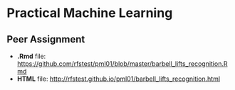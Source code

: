 # Practical Machine Learning
## Peer Assignment

* **.Rmd** file: https://github.com/rfstest/pml01/blob/master/barbell_lifts_recognition.Rmd
* **HTML** file: http://rfstest.github.io/pml01/barbell_lifts_recognition.html
